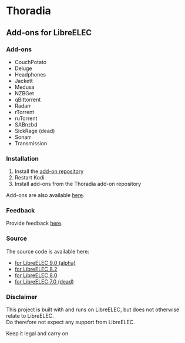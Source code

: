 # Thoradia

## Add-ons for LibreELEC

### Add-ons
- CouchPotato
- Deluge
- Headphones
- Jackett
- Medusa
- NZBGet
- qBittorrent
- Radarr
- rTorrent
- ruTorrent
- SABnzbd
- SickRage (dead)
- Sonarr
- Transmission

### Installation
1. Install the [add-on repository](https://raw.githubusercontent.com/thoradia/thoradia/master/service.thoradia.zip "add-on repository")
2. Restart Kodi
3. Install add-ons from the Thoradia add-on repository

Add-ons are also available [here](https://github.com/thoradia/thoradia "add-ons").  

### Feedback
Provide feedback [here](https://github.com/thoradia/LibreELEC.tv/issues "issues").

### Source
The source code is available here:
- [for LibreELEC 9.0 (alpha)](https://github.com/thoradia/LibreELEC.tv/tree/9.0/packages/thoradia "9.0")
- [for LibreELEC 8.2](https://github.com/thoradia/LibreELEC.tv/tree/8.2/packages/thoradia "8.2")
- [for LibreELEC 8.0](https://github.com/thoradia/LibreELEC.tv/tree/8.1/packages/thoradia "8.1")
- [for LibreELEC 7.0 (dead)](https://github.com/thoradia/LibreELEC.tv/tree/thoradia-7.0/packages/thoradia "7.0")

### Disclaimer
This project is built with and runs on LibreELEC, but does not otherwise relate to LibreELEC.  
Do therefore not expect any support from LibreELEC.  

Keep it legal and carry on
